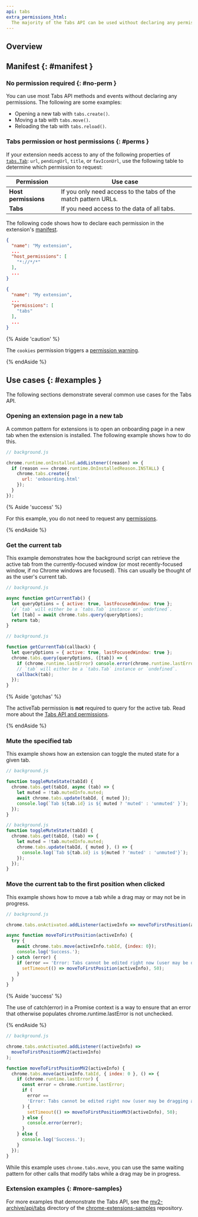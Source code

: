 ```yaml
---
api: tabs
extra_permissions_html:
  The majority of the Tabs API can be used without declaring any permission. However, the <code>"tabs"</code> permission is required in order to populate the <code>url</code>, <code>pendingUrl</code>, <code>title</code>, and <code>favIconUrl</code> properties of <code><a href="#type-Tab">Tab</a></code>.
---
```


## Overview

## Manifest {: #manifest }

### No permission required {: #no-perm }

You can use most Tabs API methods and events without declaring any permissions. The following are some examples:

- Opening a new tab with `tabs.create()`.
- Moving a tab with `tabs.move()`.
- Reloading the tab with `tabs.reload()`.

### Tabs permission or host permissions {: #perms }

If your extension needs access to any of the following properties of [`tabs.Tab`][tab]: `url`, `pendingUrl`,
`title`, or `favIconUrl`, use the following table to determine which
permission to request:

| Permission           | Use case                                                       |
|----------------------|----------------------------------------------------------------|
| **Host permissions** | If you only need access to the tabs of the match pattern URLs. |
| **Tabs**             | If you need access to the data of all tabs.                                 |

The following code shows how to declare each permission in the extension's [manifest][doc-manifest].

<web-tabs>
  <web-tab title="Host Permissions (code)">

  ```json
  {
    "name": "My extension",
    ...
    "host_permissions": [
      "*://*/*"
    ],
    ...
  }
  ```
  </web-tab>
    <web-tab title="Tabs permission (code)">
   
  ```json
  {
    "name": "My extension",
    ...
    "permissions": [
      "tabs"
    ],
    ...
  }
  ```

  </web-tab>
</web-tabs>

{% Aside 'caution' %}

The `cookies` permission triggers a [permission warning][doc-perms].

{% endAside %}

## Use cases {: #examples }

The following sections demonstrate several common use cases for the Tabs API.

### Opening an extension page in a new tab

A common pattern for extensions is to open an onboarding page in a new tab when the extension is
installed. The following example shows how to do this.

```js
// background.js

chrome.runtime.onInstalled.addListener((reason) => {
  if (reason === chrome.runtime.OnInstalledReason.INSTALL) {
    chrome.tabs.create({
      url: 'onboarding.html'
    });
  }
});
```

{% Aside 'success' %}

For this example, you do not need to request any [permissions][section-manifest].

{% endAside %}

### Get the current tab

This example demonstrates how the background script can retrieve the active tab from the
currently-focused window (or most recently-focused window, if no Chrome windows are focused). This
can usually be thought of as the user's current tab.

<web-tabs>
  <web-tab title="Manifest V3 (promise)">

  ```js
  // background.js

  async function getCurrentTab() {
    let queryOptions = { active: true, lastFocusedWindow: true };
    // `tab` will either be a `tabs.Tab` instance or `undefined`.
    let [tab] = await chrome.tabs.query(queryOptions);
    return tab;
  }
  ```

  </web-tab>
  <web-tab title="Manifest V2 (callback)">

  ```js
  // background.js

  function getCurrentTab(callback) {
    let queryOptions = { active: true, lastFocusedWindow: true };
    chrome.tabs.query(queryOptions, ([tab]) => {
      if (chrome.runtime.lastError) console.error(chrome.runtime.lastError);
      // `tab` will either be a `tabs.Tab` instance or `undefined`.
      callback(tab);
    });
  }
  ```

  </web-tab>
</web-tabs>


{% Aside 'gotchas' %}

The activeTab permission is **not** required to query for the active tab. Read more about the [Tabs API
and permissions][section-manifest].

{% endAside %}


### Mute the specified tab

This example shows how an extension can toggle the muted state for a given tab.

<web-tabs>
  <web-tab  title="Manifest V3 (promise)">
  
  ```js
  // background.js

  function toggleMuteState(tabId) {
    chrome.tabs.get(tabId, async (tab) => {
      let muted = !tab.mutedInfo.muted;
      await chrome.tabs.update(tabId, { muted });
      console.log(`Tab ${tab.id} is ${ muted ? 'muted' : 'unmuted' }`);
    });
  }
  ```

</web-tab>
<web-tab  title="Manifest V2 (callback)">

  ```js
  // background.js
  function toggleMuteState(tabId) {
    chrome.tabs.get(tabId, (tab) => {
      let muted = !tab.mutedInfo.muted;
      chrome.tabs.update(tabId, { muted }, () => {
        console.log(`Tab ${tab.id} is ${muted ? 'muted' : 'unmuted'}`);
      });
    });
  }
  ```

  </web-tab>
</web-tabs>

### Move the current tab to the first position when clicked

This example shows how to move a tab while a drag may or may not be in progress.

<web-tabs>
  <web-tab  title="Manifest V3 (promise)">

```js
// background.js

chrome.tabs.onActivated.addListener(activeInfo => moveToFirstPosition(activeInfo));

async function moveToFirstPosition(activeInfo) {
  try {
    await chrome.tabs.move(activeInfo.tabId, {index: 0});
    console.log('Success.');
  } catch (error) {
    if (error == 'Error: Tabs cannot be edited right now (user may be dragging a tab).') {
      setTimeout(() => moveToFirstPosition(activeInfo), 50);
    }
  }
}
```

{% Aside 'success' %}

The use of catch(error) in a Promise context is
a way to ensure that an error that otherwise populates chrome.runtime.lastError is not unchecked. 

{% endAside %}



```js
// background.js

chrome.tabs.onActivated.addListener((activeInfo) =>
  moveToFirstPositionMV2(activeInfo)
);

function moveToFirstPositionMV2(activeInfo) {
  chrome.tabs.move(activeInfo.tabId, { index: 0 }, () => {
    if (chrome.runtime.lastError) {
      const error = chrome.runtime.lastError;
      if (
        error ==
        'Error: Tabs cannot be edited right now (user may be dragging a tab).'
      ) {
        setTimeout(() => moveToFirstPositionMV3(activeInfo), 50);
      } else {
        console.error(error);
      }
    } else {
      console.log('Success.');
    }
  });
}
```
  </web-tab>
</web-tabs>



While this example uses `chrome.tabs.move`, you can use the same waiting pattern for other calls that modify tabs
while a drag may be in progress.

### Extension examples {: #more-samples}

For more examples that demonstrate the Tabs API, see the [mv2-archive/api/tabs][mv2-tabs-samples]
directory of the [chrome-extensions-samples][samples-repo] repository.

[doc-manifest]: /docs/extensions/mv3/manifest/
[doc-match]: /docs/extensions/mv3/match_patterns/
[doc-perms]: /docs/extensions/mv3/permission_warnings/
[doc-promises]: /docs/extensions/mv3/promises/
[mv2-tabs-samples]: https://github.com/GoogleChrome/chrome-extensions-samples/tree/master/mv2-archive/api/tabs/
[samples-repo]: https://github.com/GoogleChrome/chrome-extensions-samples
[tab]: #type-Tab
[section-manifest]: #manifest
